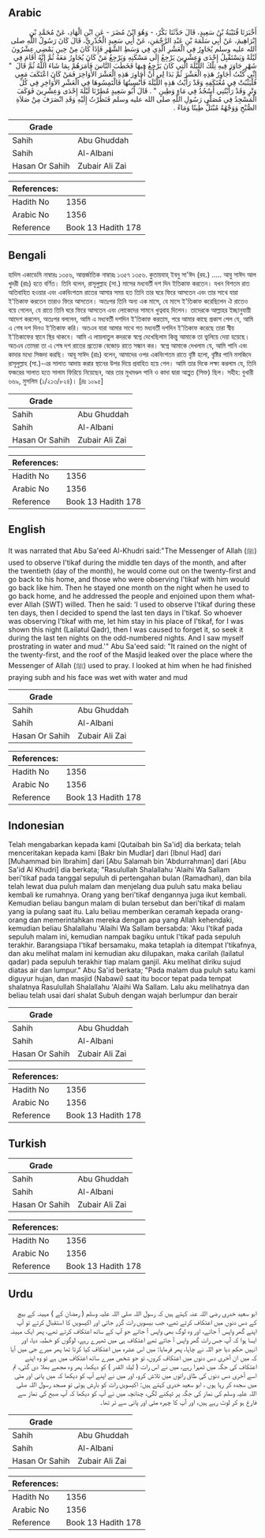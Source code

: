 ## Arabic


<div dir="rtl" lang="ar" style={{fontSize:'larger',backgroundColor:'#f8f9fa',padding:20}}>
أَخْبَرَنَا قُتَيْبَةُ بْنُ سَعِيدٍ، قَالَ حَدَّثَنَا بَكْرٌ، - وَهُوَ ابْنُ مُضَرَ - عَنِ ابْنِ الْهَادِ، عَنْ مُحَمَّدِ بْنِ إِبْرَاهِيمَ، عَنْ أَبِي سَلَمَةَ بْنِ عَبْدِ الرَّحْمَنِ، عَنْ أَبِي سَعِيدٍ الْخُدْرِيِّ، قَالَ كَانَ رَسُولُ اللَّهِ صلى الله عليه وسلم يُجَاوِرُ فِي الْعَشْرِ الَّذِي فِي وَسَطِ الشَّهْرِ فَإِذَا كَانَ مِنْ حِينِ يَمْضِي عِشْرُونَ لَيْلَةً وَيَسْتَقْبِلُ إِحْدَى وَعِشْرِينَ يَرْجِعُ إِلَى مَسْكَنِهِ وَيَرْجِعُ مَنْ كَانَ يُجَاوِرُ مَعَهُ ثُمَّ إِنَّهُ أَقَامَ فِي شَهْرٍ جَاوَرَ فِيهِ تِلْكَ اللَّيْلَةَ الَّتِي كَانَ يَرْجِعُ فِيهَا فَخَطَبَ النَّاسَ فَأَمَرَهُمْ بِمَا شَاءَ اللَّهُ ثُمَّ قَالَ ‏ "‏ إِنِّي كُنْتُ أُجَاوِرُ هَذِهِ الْعَشْرَ ثُمَّ بَدَا لِي أَنْ أُجَاوِرَ هَذِهِ الْعَشْرَ الأَوَاخِرَ فَمَنْ كَانَ اعْتَكَفَ مَعِي فَلْيَثْبُتْ فِي مُعْتَكَفِهِ وَقَدْ رَأَيْتُ هَذِهِ اللَّيْلَةَ فَأُنْسِيتُهَا فَالْتَمِسُوهَا فِي الْعَشْرِ الأَوَاخِرِ فِي كُلِّ وَتْرٍ وَقَدْ رَأَيْتُنِي أَسْجُدُ فِي مَاءٍ وَطِينٍ ‏"‏ ‏.‏ قَالَ أَبُو سَعِيدٍ مُطِرْنَا لَيْلَةَ إِحْدَى وَعِشْرِينَ فَوَكَفَ الْمَسْجِدُ فِي مُصَلَّى رَسُولِ اللَّهِ صلى الله عليه وسلم فَنَظَرْتُ إِلَيْهِ وَقَدِ انْصَرَفَ مِنْ صَلاَةِ الصُّبْحِ وَوَجْهُهُ مُبْتَلٌّ طِينًا وَمَاءً ‏.‏
</div>
<div style={{backgroundColor:'#f8f9fa',padding:20, marginBottom: 10}}><table> <thead> <tr> <th>Grade</th> <th></th> </tr> </thead> <tbody> <tr><td>Sahih</td><td>Abu Ghuddah</td></tr><tr><td>Sahih</td><td>Al-Albani</td></tr><tr><td>Hasan Or Sahih</td><td>Zubair Ali Zai</td></tr></tbody></table><table> <thead> <tr> <th>References:</th> <th></th> </tr> </thead> <tbody><tr><td>Hadith No</td><td>1356</td></tr><tr><td>Arabic No</td><td>1356</td></tr><tr><td>Reference</td><td>Book 13 Hadith 178</td></tr></tbody></table></div>

## Bengali


<div dir="ltr" lang="bn" style={{fontSize:'larger',backgroundColor:'#f8f9fa',padding:20}}>
হাদিস একাডেমি নাম্বারঃ ১৩৫৬, আন্তর্জাতিক নাম্বারঃ ১৩৫৭ ১৩৫৬. কুতায়বাহ্ ইবনু সা'ঈদ (রহ.) ..... আবু সাঈদ আল খুদরী (রাঃ) হতে বর্ণিত। তিনি বলেন, রাসূলুল্লাহ (সা.) মাসের মধ্যবর্তী দশ দিন ইতিকাফ করতেন। যখন বিশতম রাত অতিবাহিত হওয়ার এবং একবিংশতম রাতের আসার সময় হত তিনি তার ঘরে ফিরে আসতেন এবং তার সাথে যারা ই'তিকাফ করতেন তারাও ফিরে আসতেন। অতঃপর তিনি অন্য এক মাসে, যে মাসে ই'তিকাফ করেছিলেন ঐ রাতেও বয়ে গেলেন, যে রাতে তিনি ঘরে ফিরে আসতেন এবং লোকেদের সামনে খুত্ববাহ দিলেন। তাদেরকে আল্লাহর ইচ্ছানুযায়ী আদেশ করলেন, অতঃপর বললেন, আমি এ মধ্যবর্তী দশদিন ই'তিকাফ করতাম, পরে আমার কাছে প্রকাশ পেল যে, আমি এ শেষ দশ দিনও ই’তিকাফ করি। অতএব যারা আমার সাথে গত মধ্যবর্তী দশদিন ই'তিকাফ করেছে তারা স্বীয় ই'তিকাফের স্থানে স্থির থাকবে। আমি এ লায়লাতুল কদরকে স্বপ্নে দেখেছিলাম কিন্তু আমাকে তা ভুলিয়ে দেয়া হয়েছে। অতএব তোমরা তা এ শেষ দশ রাতের প্রত্যেক বেজোড় রাতে সন্ধান কর। স্বপ্নে আমাকে দেখলাম যে, আমি পানি এবং কাদার মধ্যে সিজদা করছি। আবূ সাঈদ (রাঃ) বলেন, আমাদের ওপর একবিংশতম রাতে বৃষ্টি হলো, বৃষ্টির পানি মসজিদে রাসূলুল্লাহ (সা.)-এর সালাত আদায় করার স্থানের উপর দিয়ে প্রবাহিত হয়ে গেল। আমি তার দিকে লক্ষ্য করলাম যে, তিনি ফজরের সালাত হতে সালাম ফিরিয়ে নিয়েছেন, আর তার মুখমণ্ডল পানি ও কাদা দ্বারা আপ্লুত (সিক্ত) ছিল। সহীহ: বুখারী ৬৬৯, মুসলিম (১/২১৩/৮২৪)। [দ্রঃ ১০৯৫]
</div>
<div style={{backgroundColor:'#f8f9fa',padding:20, marginBottom: 10}}><table> <thead> <tr> <th>Grade</th> <th></th> </tr> </thead> <tbody> <tr><td>Sahih</td><td>Abu Ghuddah</td></tr><tr><td>Sahih</td><td>Al-Albani</td></tr><tr><td>Hasan Or Sahih</td><td>Zubair Ali Zai</td></tr></tbody></table><table> <thead> <tr> <th>References:</th> <th></th> </tr> </thead> <tbody><tr><td>Hadith No</td><td>1356</td></tr><tr><td>Arabic No</td><td>1356</td></tr><tr><td>Reference</td><td>Book 13 Hadith 178</td></tr></tbody></table></div>

## English


<div dir="ltr" lang="en" style={{fontSize:'larger',backgroundColor:'#f8f9fa',padding:20}}>
It was narrated that Abu Sa'eed Al-Khudri said:"The Messenger of Allah (ﷺ) used to observe I'tikaf during the middle ten days of the month, and after the twentieth (day of the month), he would come out on the twenty-first and go back to his home, and those who were observing I'tikaf with him would go back like him. Then he stayed one month on the night when he used to go back home, and he addressed the people and enjoined upon them whatever Allah (SWT) willed. Then he said: 'I used to observe I'tikaf during these ten days, then I decided to spend the last ten days in I'tikaf. So whoever was observing I'tikaf with me, let him stay in his place of I'tikaf, for I was shown this night (Lailatul Qadr), then I was caused to forget it, so seek it during the last ten nights on the odd-numbered nights. And I saw myself prostrating in water and mud.'" Abu Sa'eed said: "It rained on the night of the twenty-first, and the roof of the Masjid leaked over the place where the Messenger of Allah (ﷺ) used to pray. I looked at him when he had finished praying subh and his face was wet with water and mud
</div>
<div style={{backgroundColor:'#f8f9fa',padding:20, marginBottom: 10}}><table> <thead> <tr> <th>Grade</th> <th></th> </tr> </thead> <tbody> <tr><td>Sahih</td><td>Abu Ghuddah</td></tr><tr><td>Sahih</td><td>Al-Albani</td></tr><tr><td>Hasan Or Sahih</td><td>Zubair Ali Zai</td></tr></tbody></table><table> <thead> <tr> <th>References:</th> <th></th> </tr> </thead> <tbody><tr><td>Hadith No</td><td>1356</td></tr><tr><td>Arabic No</td><td>1356</td></tr><tr><td>Reference</td><td>Book 13 Hadith 178</td></tr></tbody></table></div>

## Indonesian


<div dir="ltr" lang="id" style={{fontSize:'larger',backgroundColor:'#f8f9fa',padding:20}}>
Telah mengabarkan kepada kami [Qutaibah bin Sa'id] dia berkata; telah menceritakan kepada kami [Bakr bin Mudlar] dari [Ibnul Had] dari [Muhammad bin Ibrahim] dari [Abu Salamah bin 'Abdurrahman] dari [Abu Sa'id Al Khudri] dia berkata; "Rasulullah Shalallahu 'Alaihi Wa Sallam beri'tikaf pada tanggal sepuluh di pertengahan bulan (Ramadhan), dan bila telah lewat dua puluh malam dan menjelang dua puluh satu maka beliau kembali ke rumahnya. Orang yang beri'tikaf dengannya juga ikut kembali. Kemudian beliau bangun malam di bulan tersebut dan beri'tikaf di malam yang ia pulang saat itu. Lalu beliau memberikan ceramah kepada orang-orang dan memerintahkan mereka dengan apa yang Allah kehendaki, kemudian beliau Shalallahu 'Alaihi Wa Sallam bersabda: 'Aku I'tikaf pada sepuluh malam ini, kemudian nampak bagiku untuk I'tikaf pada sepuluh terakhir. Barangsiapa I'tikaf bersamaku, maka tetaplah ia ditempat I'tikafnya, dan aku melihat malam ini kemudian aku dilupakan, maka carilah (lailatul qadar) pada sepuluh terakhir tiap malam ganjil. Aku melihat diriku sujud diatas air dan lumpur." Abu Sa'id berkata; "Pada malam dua puluh satu kami diguyur hujan, dan masjid (Nabawi) saat itu bocor tepat pada tempat shalatnya Rasulullah Shalallahu 'Alaihi Wa Sallam. Lalu aku melihatnya dan beliau telah usai dari shalat Subuh dengan wajah berlumpur dan berair
</div>
<div style={{backgroundColor:'#f8f9fa',padding:20, marginBottom: 10}}><table> <thead> <tr> <th>Grade</th> <th></th> </tr> </thead> <tbody> <tr><td>Sahih</td><td>Abu Ghuddah</td></tr><tr><td>Sahih</td><td>Al-Albani</td></tr><tr><td>Hasan Or Sahih</td><td>Zubair Ali Zai</td></tr></tbody></table><table> <thead> <tr> <th>References:</th> <th></th> </tr> </thead> <tbody><tr><td>Hadith No</td><td>1356</td></tr><tr><td>Arabic No</td><td>1356</td></tr><tr><td>Reference</td><td>Book 13 Hadith 178</td></tr></tbody></table></div>

## Turkish


<div dir="ltr" lang="tr" style={{fontSize:'larger',backgroundColor:'#f8f9fa',padding:20}}>

</div>
<div style={{backgroundColor:'#f8f9fa',padding:20, marginBottom: 10}}><table> <thead> <tr> <th>Grade</th> <th></th> </tr> </thead> <tbody> <tr><td>Sahih</td><td>Abu Ghuddah</td></tr><tr><td>Sahih</td><td>Al-Albani</td></tr><tr><td>Hasan Or Sahih</td><td>Zubair Ali Zai</td></tr></tbody></table><table> <thead> <tr> <th>References:</th> <th></th> </tr> </thead> <tbody><tr><td>Hadith No</td><td>1356</td></tr><tr><td>Arabic No</td><td>1356</td></tr><tr><td>Reference</td><td>Book 13 Hadith 178</td></tr></tbody></table></div>

## Urdu


<div dir="rtl" lang="ur" style={{fontSize:'larger',backgroundColor:'#f8f9fa',padding:20}}>
ابو سعید خدری رضی اللہ عنہ کہتے ہیں کہ رسول اللہ صلی اللہ علیہ وسلم ( رمضان کے ) مہینہ کے بیچ کے دس دنوں میں اعتکاف کرتے تھے، جب بیسویں رات گزر جاتی اور اکیسویں کا استقبال کرتے تو آپ اپنے گھر واپس آ جاتے، اور وہ لوگ بھی واپس آ جاتے جو آپ کے ساتھ اعتکاف کرتے تھے، پھر ایک مہینہ ایسا ہوا کہ آپ جس رات گھر واپس آ جاتے تھے اعتکاف ہی میں ٹھہرے رہے، لوگوں کو خطبہ دیا، اور انہیں حکم دیا جو اللہ نے چاہا، پھر فرمایا: میں اس عشرہ میں اعتکاف کیا کرتا تھا پھر میرے جی میں آیا کہ میں ان آخری دس دنوں میں اعتکاف کروں، تو جو شخص میرے ساتھ اعتکاف میں ہے تو وہ اپنے اعتکاف کی جگہ میں ٹھہرا رہے، میں نے اس رات ( لیلۃ القدر ) کو دیکھا، پھر وہ مجھے بھلا دی گئی، تم اسے آخری دس دنوں کی طاق راتوں میں تلاش کرو، اور میں نے اپنے آپ کو دیکھا کہ میں پانی اور مٹی میں سجدہ کر رہا ہوں ، ابو سعید خدری کہتے ہیں: اکیسویں رات کو بارش ہوئی تو مسجد رسول اللہ صلی اللہ علیہ وسلم کی نماز کی جگہ پر ٹپکنے لگی، چنانچہ میں نے آپ کو دیکھا کہ آپ صبح کی نماز سے فارغ ہو کر لوٹ رہے ہیں، اور آپ کا چہرہ مٹی اور پانی سے تر تھا۔
</div>
<div style={{backgroundColor:'#f8f9fa',padding:20, marginBottom: 10}}><table> <thead> <tr> <th>Grade</th> <th></th> </tr> </thead> <tbody> <tr><td>Sahih</td><td>Abu Ghuddah</td></tr><tr><td>Sahih</td><td>Al-Albani</td></tr><tr><td>Hasan Or Sahih</td><td>Zubair Ali Zai</td></tr></tbody></table><table> <thead> <tr> <th>References:</th> <th></th> </tr> </thead> <tbody><tr><td>Hadith No</td><td>1356</td></tr><tr><td>Arabic No</td><td>1356</td></tr><tr><td>Reference</td><td>Book 13 Hadith 178</td></tr></tbody></table></div>